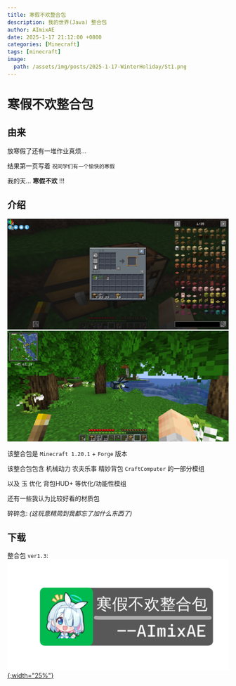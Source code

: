 ```yaml
---
title: 寒假不欢整合包
description: 我的世界(Java) 整合包
author: AImixAE
date: 2025-1-17 21:12:00 +0800
categories: [Minecraft]
tags: [minecraft]
image:
  path: /assets/img/posts/2025-1-17-WinterHoliday/St1.png
---
```


# 寒假不欢整合包

## 由来

放寒假了还有一堆作业真烦...

结果第一页写着 `祝同学们有一个愉快的寒假`

我的天... **寒假不欢** !!!

## 介绍

![St2](/assets/img/posts/2025-1-17-WinterHoliday/St2.png)
![St3](/assets/img/posts/2025-1-17-WinterHoliday/St3.png)

该整合包是 `Minecraft 1.20.1` + `Forge` 版本

该整合包包含 机械动力 农夫乐事 精妙背包 `CraftComputer` 的一部分模组

以及 玉 优化 背包HUD+ 等优化/功能性模组

还有一些我认为比较好看的材质包

碎碎念: *(这玩意精简到我都忘了加什么东西了)*

## 下载

整合包 `ver1.3`:
[![Arona](/assets/img/posts/2025-1-17-WinterHoliday/icon.png){:width="25%"}](https://www.123684.com/s/OHeyVv-tX4QH)
